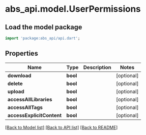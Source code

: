 # abs_api.model.UserPermissions

## Load the model package
```dart
import 'package:abs_api/api.dart';
```

## Properties
Name | Type | Description | Notes
------------ | ------------- | ------------- | -------------
**download** | **bool** |  | [optional] 
**delete** | **bool** |  | [optional] 
**upload** | **bool** |  | [optional] 
**accessAllLibraries** | **bool** |  | [optional] 
**accessAllTags** | **bool** |  | [optional] 
**accessExplicitContent** | **bool** |  | [optional] 

[[Back to Model list]](../README.md#documentation-for-models) [[Back to API list]](../README.md#documentation-for-api-endpoints) [[Back to README]](../README.md)


